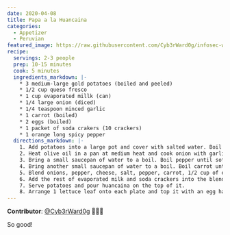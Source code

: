 ```yaml
---
date: 2020-04-08
title: Papa a la Huancaina
categories:
  - Appetizer
  - Peruvian
featured_image: https://raw.githubusercontent.com/Cyb3rWard0g/infosec-well-done/master/docs/images/posts/papa-ala-huancaina.jpg
recipe:
  servings: 2-3 people
  prep: 10-15 minutes
  cook: 5 minutes
  ingredients_markdown: |-
    * 3 medium-large gold potatoes (boiled and peeled)
    * 1/2 cup queso fresco
    * 1 cup evaporated millk (can)
    * 1/4 large onion (diced)
    * 1/4 teaspoon minced garlic
    * 1 carrot (boiled)
    * 2 eggs (boiled)
    * 1 packet of soda crakers (10 crackers)
    * 1 orange long spicy pepper
  directions_markdown: |-
    1. Add potatoes into a large pot and cover with salted water. Boil the potatoes. Reduce heat to medium-low and simmer until tender, about 20 minutes. Drain and set aside to cool slightly.
    2. Heat olive oil in a pan at medium heat and cook onion with garlic for 5 minutes.
    3. Bring a small saucepan of water to a boil. Boil pepper until soft, about 5 minutes. Run pepper under cold water to cool until cool enough to handle; remove and discard skins and veins.
    4. Bring another small saucepan of water to a boil. Boil carrot until soft, about 5 minutes 
    5. Blend onions, pepper, cheese, salt, pepper, carrot, 1/2 cup of evaporated milk and half of a packet of soda crackers (5 crackers) in a blender until smooth.
    6. Add the rest of evaporated milk and soda crackers into the blended mixture while continuing to blend until a creamy sauce is achieved.
    7. Serve potatoes and pour huancaina on the top of it.
    8. Arrange 1 lettuce leaf onto each plate and top it with an egg half and two black olive halves (optional).
---
```


**Contributor**: [@Cyb3rWard0g](https://twitter.com/Cyb3rWard0g) 🧑🏽‍🍳

So good!